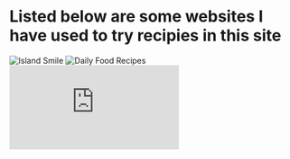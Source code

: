 # Listed below are some websites I have used to try recipies in this site

![Island Smile](https://www.islandsmile.org/)
![Daily Food Recipes](https://www.dailyfoodrecipes.com/)
![Malini's kitchen](http://www.infolanka.com/recipes/index.html)
